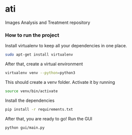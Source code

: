 # ati
Images Analysis and Treatment repository

### How to run the project
Install virtualenv to keep all your dependencies in one place.
```bash
sudo apt-get install virtualenv
```

After that, create a virtual environment
```bash
virtualenv venv --python=python3
```
This should create a venv folder. Activate it by running
```bash
source venv/bin/activate
```
Install the dependencies
```bash
pip install -r requirements.txt
```
After that, you are ready to go! Run the GUI
```bash
python gui/main.py
```

